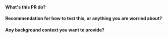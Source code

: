 #### What's this PR do?

#### Recommendation for how to test this, or anything you are worried about?

#### Any background context you want to provide?
